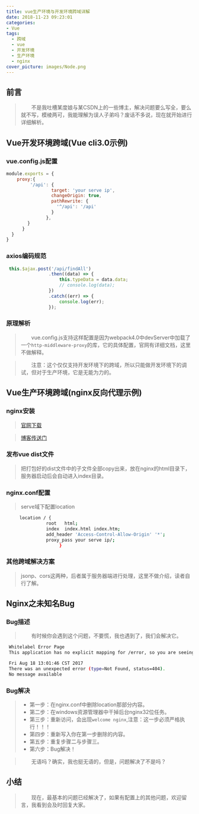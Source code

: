 ```yaml
---
title: vue生产环境与开发环境跨域详解
date: 2018-11-23 09:23:01
categories:
- Vue
tags:
  - 跨域
  - vue
  - 开发环境
  - 生产环境
  - nginx
cover_picture: images/Node.png
---
```


## 前言

>&emsp;&emsp;不是我吐槽某度娘与某CSDN上的一些博主，解决问题要么写全，要么就不写，模棱两可，我能理解为误人子弟吗？废话不多说，现在就开始进行详细解析。

## Vue开发环境跨域(Vue cli3.0示例)

### vue.config.js配置

```javascript
module.exports = {
    proxy:{
         '/api': {
                 target: 'your serve ip',
                 changeOrigin: true,
                 pathRewrite: {
                   '^/api': '/api'
                 }
               },
        }
      }
  }
}

```

### axios编码规范

```javascript
 this.$ajax.post('/api/findAll')
                .then((data) => {
                    this.typeData = data.data;
                    // console.log(data);
                })
                .catch((err) => {
                    console.log(err);
                });
```

### 原理解析

>&emsp;&emsp;vue.config.js支持这样配置是因为webpack4.0中devServer中加载了一个`http-middleware-proxy`的库，它的具体配置，官网有详细文档，这里不做解释。

>&emsp;&emsp;注意：这个仅仅支持开发环境下的跨域，所以只能做开发环境下的调试，但对于生产环境，它是无能为力的。

## Vue生产环境跨域(nginx反向代理示例)

### nginx安装

>[官网下载](http://nginx.org/en/download.html)

>[博客传送门](someDetails/nginx-1.8.0.zip)

### 发布vue dist文件

>把打包好的dist文件中的子文件全部copy出来，放在nginx的html目录下，服务器启动后会自动进入index目录。

### nginx.conf配置

>serve域下配置location

```bash
     location / {
               root   html;
               index  index.html index.htm;
   		       add_header 'Access-Control-Allow-Origin' '*';
   			   proxy_pass your serve ip/;
   			        }

```

### 其他跨域解决方案

>jsonp、cors这两种，后者属于服务器端进行处理，这里不做介绍，读者自行了解。

## Nginx之未知名Bug

### Bug描述

>&emsp;&emsp;有时候你会遇到这个问题，不要慌，我也遇到了，我们会解决它。
```bash
 Whitelabel Error Page
 This application has no explicit mapping for /error, so you are seeing this as a fallback.

 Fri Aug 18 13:01:46 CST 2017
 There was an unexpected error (type=Not Found, status=404).
 No message available
```

### Bug解决

> - 第一步：在nginx.conf中删除location那部分内容。
> - 第二步：在windows资源管理器中干掉后台nginx32位任务。
> - 第三步：重新访问，会出现`welcome nginx`,注意：这一步必须严格执行！！！
> - 第四步：重新写入你在第一步删除的内容。
> - 第五步：重复步骤二与步骤三。
> - 第六步：Bug解决！

>&emsp;&emsp;无语吗？确实，我也挺无语的，但是，问题解决了不是吗？

## 小结

>&emsp;&emsp;现在，最基本的问题已经解决了，如果有配置上的其他问题，欢迎留言，我看到会及时回复大家。